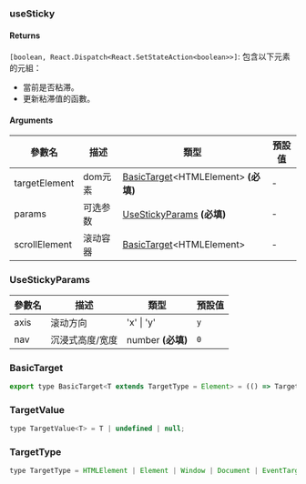 ### useSticky

#### Returns
`[boolean, React.Dispatch<React.SetStateAction<boolean>>]`: 包含以下元素的元組：
- 當前是否粘滞。
- 更新粘滞值的函數。

#### Arguments
|參數名|描述|類型|預設值|
|---|---|---|---|
|targetElement|dom元素|[BasicTarget](#BasicTarget)&lt;HTMLElement&gt;  **(必填)**|-|
|params|可选参数|[UseStickyParams](#UseStickyParams)  **(必填)**|-|
|scrollElement|滚动容器|[BasicTarget](#BasicTarget)&lt;HTMLElement&gt; |-|

### UseStickyParams

|參數名|描述|類型|預設值|
|---|---|---|---|
|axis|滚动方向|'x' \| 'y' |`y`|
|nav|沉浸式高度/宽度|number  **(必填)**|`0`|

### BasicTarget

```js
export type BasicTarget<T extends TargetType = Element> = (() => TargetValue<T>) | TargetValue<T> | MutableRefObject<TargetValue<T>>;
```

### TargetValue

```js
type TargetValue<T> = T | undefined | null;
```

### TargetType

```js
type TargetType = HTMLElement | Element | Window | Document | EventTarget;
```